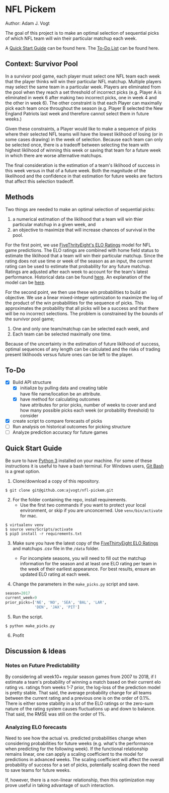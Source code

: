 # NFL Pickem
Author: Adam J. Vogt

The goal of this project is to make an optimal selection of 
sequential picks of which NFL team will win their particular 
matchup each week.  

A [Quick Start Guide](#quickstart) can be found here. The 
[To-Do List](#todo) can be found here.

## Context: Survivor Pool
In a survivor pool game, each player must 
select one NFL team each week that the player thinks 
will win their particular NFL matchup.
Multiple players may select the same 
team in a particular week.
Players are eliminated from the pool when they reach 
a set threshold of incorrect picks (e.g. Player A is eliminated 
in week 6 after 
making two incorrect picks, one in week 4 and the other in 
week 6).
The other constraint is that each Player can maximally pick each 
team once throughout the season (e.g. Player B selected the 
New England Patriots last week and therefore cannot select them 
in future weeks.)

Given these constraints, a Player would like to make a sequence 
of picks where their selected NFL teams will have the lowest 
liklihood of losing (or in some cases drawing) in the week of 
selection.  Because each team can only be selected once, there 
is a tradeoff between selecting the team with highest liklihood 
of winning this week or saving that team for a future week in 
which there are worse alternative matchups.

The final consideration is the estimation of a team's liklihood 
of success in this week versus in that of a future week.  Both 
the magnitude of the likelihood and the confidence in that 
estimation for future weeks are factors that affect this 
selection tradeoff.

## Methods
Two things are needed to make an optimal selection of 
sequential picks:
1. a numerical estimation of the liklihood that a team will 
win thier particular matchup in a given week, and 
2. an objective to maximize that will increase chances of 
survival in the pool.

For the first point, we use 
[FiveThrityEight's ELO Ratings](https://projects.fivethirtyeight.com/2018-nfl-predictions/) 
model 
for NFL game predictions. 
The ELO ratings are combined with home field 
status to estimate the liklihood that a team will win their 
particular matchup.  Since the rating does not use time or 
week of the season as an input, the current rating can be used 
to estimate that probability for any future matchup.  Ratings 
are adjusted after each week to account for the team's latest 
performance. 
Historical data can be 
found 
[here](https://github.com/fivethirtyeight/nfl-elo-game/blob/master/data/nfl_games.csv). 
An explanation of the model can be 
[here](https://fivethirtyeight.com/methodology/how-our-nfl-predictions-work/).

For the second point, we then use these win probabilities 
to build an objective.  We use a linear mixed-integer 
optimization to maximize the log of the product of the win 
probabilities for the sequence of picks. 
This approximates the probability that all picks will be 
a success and that there will be no incorrect selections. 
The problem is 
constrained by the bounds of the survivor pool game; 
1. One and only one team/matchup can be selected each week, and 
2. Each team can be selected maximally one time.

Because of the uncertainty in the estimation of future 
liklihood of success, optimal sequences of any length can 
be calculated and the risks of trading present liklihoods 
versus future ones can be left to the player.

<a name="todo"></a>

## To-Do
- [x] Build API structure
  - [x] initialize by pulling data and creating table <br/>
  have file name/location be an attribute.
  - [x] have method for calculating outcomes <br/>
  have attributes for prior picks, number of weeks to cover and
  and how many possible picks each week (or probability threshold)
  to consider
- [x] create script to compare forecasts of picks
- [ ] Run analysis on historical outcomes for picking structure
- [ ] Analyze prediction accuracy for future games

<a name="quickstart"></a>

## Quick Start Guide
Be sure to have 
[Python 3](https://www.python.org/download/releases/3.0/) 
installed on your machine.  For some 
of these instructions it is useful to have a bash terminal. 
For Windows users, 
[Git Bash](https://gitforwindows.org/) 
is a great option.
1. Clone/download a copy of this repository.

```console
$ git clone git@github.com:ajvogt/nfl-pickem.git
```

2. For the folder containing the repo, 
install requirements. 
   * Use the first two commands 
if you want to protect your local environment, or skip if you are 
unconcerned.  Use `venv/bin/activate` for mac.

```console
$ virtualenv venv
$ source venv/Scripts/activate
$ pip3 install -r requirements.txt
```

3. Make sure you have the latest copy of the 
[FiveThirtyEight ELO Ratings](https://github.com/fivethirtyeight/nfl-elo-game/blob/master/data/nfl_games.csv)
and matchups .csv file in the `/data` folder.

   * For incomplete seasons, you will need to fill out the 
   matchup information for the season and at least one ELO 
   rating per team in the week of their earliest appearance. 
   For best results, ensure an updated ELO rating at each week.

4. Change the parameters in the `make_picks.py` script and 
save.

```python
season=2017
current_week=9
prior_picks=['NE', 'NO', 'SEA', 'BAL', 'LAR',
             'DEN', 'JAX', 'PIT']
```

5. Run the script.

```console
$ python make_picks.py
```

6. Profit

## Discussion & Ideas

### Notes on Future Predictability
By considering all week10+ regular season games from 2007 to 2018, if I estimate a
team's probability of winning a match based on their current elo rating vs. ratings from
weeks 1-7 prior, the log-loss of the prediction model is pretty stable.  That said, 
the average probability change for all teams between the current rating and a previous 
one is on the order of 0.1%.  There is either some stability in a lot of the ELO ratings 
or the zero-sum nature of the rating system causes fluctuations up and down to balance. 
That said, the RMSE was still on the order of 1%.

### Analyzing ELO forecasts

Need to see how the actual vs. predicted probabilities change when considering
probabilities for future weeks (e.g. what's the performance when predicting for
the following week).  If the functional relationship remains linear, one can
apply a scaling coefficient to the model for predictions in advanced weeks.
The scaling coefficient will affect the overall probability of success for
a set of picks, potentially scaling down the need to save teams for future
weeks.

If, however, there is a non-linear relationship, then this optimization may
prove useful in taking advantage of such interaction.